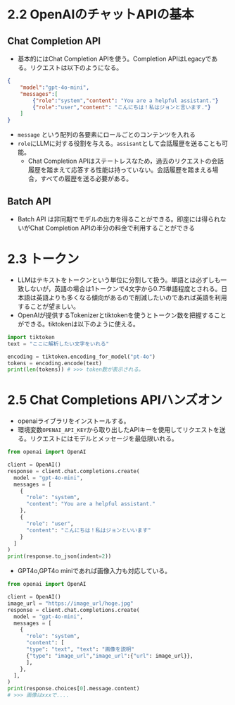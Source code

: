 # 2.2 OpenAIのチャットAPIの基本

## Chat Completion API
- 基本的にはChat Completion APIを使う。Completion APIはLegacyである。リクエストは以下のようになる。

```json
{
    "model":"gpt-4o-mini",
    "messages":[
        {"role":"system","content": "You are a helpful assistant."}
        {"role":"user","content": "こんにちは！私はジョンと言います."}
    ]
}
```
- `message` という配列の各要素にロールごとのコンテンツを入れる
- `role`にLLMに対する役割を与える。`assisant`として会話履歴を送ることも可能。
  - Chat Completion APIはステートレスなため，過去のリクエストの会話履歴を踏まえて応答する性能は持っていない。会話履歴を踏まえる場合，すべての履歴を送る必要がある。
  
## Batch API
- Batch API は非同期でモデルの出力を得ることができる。即座には得られないがChat Completion APIの半分の料金で利用することができる

# 2.3 トークン
- LLMはテキストをトークンという単位に分割して扱う。単語とは必ずしも一致しないが，英語の場合は1トークンで4文字から0.75単語程度とされる。日本語は英語よりも多くなる傾向があるので削減したいのであれば英語を利用することが望ましい。
- OpenAIが提供するTokenizerとtiktokenを使うとトークン数を把握することができる。tiktokenは以下のように使える。

```python
import tiktoken
text = "ここに解析したい文字をいれる"

encoding = tiktoken.encoding_for_model("pt-4o")
tokens = encoding.encode(text)
print(len(tokens)) # >>> token数が表示される。
```

# 2.5 Chat Completions APIハンズオン
- openaiライブラリをインストールする。
- 環境変数`OPENAI_API_KEY`から取り出したAPIキーを使用してリクエストを送る。リクエストにはモデルとメッセージを最低限いれる。

```python
from openai import OpenAI

client = OpenAI()
response = client.chat.completions.create(
  model = "gpt-4o-mini",
  messages = [
    {
      "role": "system",
      "content": "You are a helpful assistant."
    },
    {
      "role": "user",
      "content": "こんにちは！私はジョンといいます"
    }    
  ]
)
print(response.to_json(indent=2))
```
- GPT4o,GPT4o miniであれば画像入力も対応している。

```python
from openai import OpenAI

client = OpenAI()
image_url = "https://image_url/hoge.jpg"
response = client.chat.completions.create(
  model = "gpt-4o-mini",
  messages = [
    {
      "role": "system",
      "content": [
      "type": "text", "text": "画像を説明"
      {"type": "image_url","image_url":{"url": image_url}},
      ],
    },
  ],
)
print(response.choices[0].message.content)
# >>> 画像はxxxで....
```